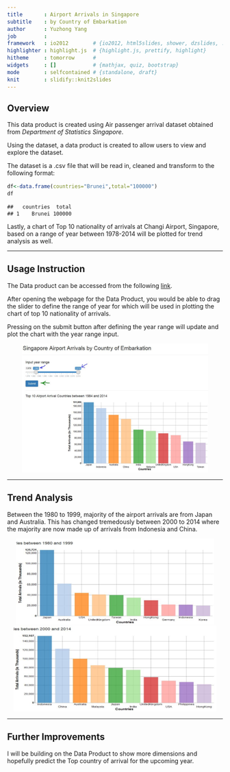 ```yaml
---
title       : Airport Arrivals in Singapore
subtitle    : by Country of Embarkation
author      : Yuzhong Yang
job         : 
framework   : io2012        # {io2012, html5slides, shower, dzslides, ...}
highlighter : highlight.js  # {highlight.js, prettify, highlight}
hitheme     : tomorrow      # 
widgets     : []            # {mathjax, quiz, bootstrap}
mode        : selfcontained # {standalone, draft}
knit        : slidify::knit2slides
--- 
```


## Overview

This data product is created using Air passenger arrival dataset obtained from _Department of Statistics Singapore_.

Using the dataset, a data product is created to allow users to view and explore the dataset.

The dataset is a .csv file that will be read in, cleaned and transform to the following format:


```r
df<-data.frame(countries="Brunei",total="100000")
df
```

```
##   countries  total
## 1    Brunei 100000
```

Lastly, a chart of Top 10 nationality of arrivals at Changi Airport, Singapore, based on a range of year between 1978-2014
will be plotted for trend analysis as well.

---

## Usage Instruction

The Data product can be accessed from the following [link](https://crusainte.shinyapps.io/ShinyApp).

After opening the webpage for the Data Product, you would be able to drag the slider to define the
range of year for which will be used in plotting the chart of top 10 nationality of arrivals. 

Pressing on the submit button after defining the year range will update and plot the chart with
the year range input.

<div style='text-align: center;'>
    <img height='300' src='./assets/img/Steps.JPG' />
</div>

---

## Trend Analysis

Between the 1980 to 1999, majority of the airport arrivals are from Japan and Australia. This has changed
tremedously between 2000 to 2014 where the majority are now made up of arrivals from Indonesia and China.

<div style='text-align: center;'>
<img height='200' src='./assets/img/1980_1999.JPG' />
</div>

<div style='text-align: center;'>
<img height='200' src='./assets/img/after_2000.JPG' />
</div>

---

## Further Improvements

I will be building on the Data Product to show more dimensions and hopefully predict
the Top country of arrival for the upcoming year.
